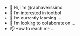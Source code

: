 - 👋 Hi, I’m @raphaverissimo
- 👀 I’m interested in footbol
- 🌱 I’m currently learning ...
- 💞️ I’m looking to collaborate on ...
- 📫 How to reach me ...

<!---
raphaverissimo/raphaverissimo is a ✨ special ✨ repository because its `README.md` (this file) appears on your GitHub profile.
You can click the Preview link to take a look at your changes.
--->
